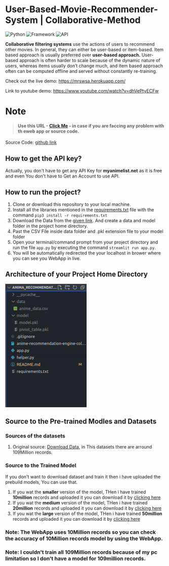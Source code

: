 # User-Based-Movie-Recommender-System | Collaborative-Method

![Python](https://img.shields.io/badge/Python-3.8-blueviolet)
![Framework](https://img.shields.io/badge/Framework-sreamlit-red)
![API](https://img.shields.io/badge/API-myanimelist-fcba03)


**Collaborative filtering systems** use the actions of users to recommend other movies. In general, they can either be user-based or item-based. Item based approach is usually preferred over **user-based approach.** User-based approach is often harder to scale because of the dynamic nature of users, whereas items usually don’t change much, and item based approach often can be computed offline and served without constantly re-training.


Check out the live demo: https://mrswsa.herokuapp.com/

Link to youtube demo: https://www.youtube.com/watch?v=dhVePtyECFw

# Note

> #### Use this URL - [Click Me](https://github.com/everydaycodings/Anima-Recommendation-System-WebApp/issues/new) - in case if you are faccing any problem with th eweb app or source code.



Source Code: [github link](https://github.com/everydaycodings/Anima-Recommendation-System-WebApp)


## How to get the API key?

Actually, you don't have to get any API Key for **myanimelist.net** as it is free and even You don't have to Get an Account to use API.

## How to run the project?

1. Clone or download this repository to your local machine.
2. Install all the libraries mentioned in the [requirements.txt](https://github.com/everydaycodings/Anima-Recommendation-System-WebApp/blob/master/requirements.txt) file with the command `pip3 install -r requirements.txt`
3. Download the Data from the [given link](). And create a data and model folder in the project home directory.
4. Past the CSV File inside data folder and .pkl extension file to your model folder
4. Open your terminal/command prompt from your project directory and run the file `app.py` by executing the command `streamlit run app.py`.
5. You will be automatically redirected the your localhost in brower where you can see you WebApp in live.

## Architecture of your Project Home Directory

![IMG-20210306-WA0012](https://raw.githubusercontent.com/everydaycodings/Anima-Recommendation-System-WebApp/master/images/1.png)


## Source to the Pre-trained Modles and Datasets
### Sources of the datasets 
1) Original source: [Download Data](https://www.kaggle.com/hernan4444/anime-recommendation-database-2020), in This datasets there are arround 109Million records.

### Source to the Trained Model
If you don't want to download dataset and train it then i have uploaded the prebuild models, You can use that.
1) If you wat the **smaller** version of the model, THen i have trained **10million** records and uploaded it you can download it by [clicking here](https://mega.nz/file/FKoRVI6K#hbHMdIPV8keuAmb0Nhhu9tCjkgn7Q2U2zydAFD2dloY)
2) If you wat the **medium** version of the model, THen i have trained **20million** records and uploaded it you can download it by [clicking here](https://mega.nz/file/ZSwzQKLR#Aj4wP6nKXUzfeudeXfUkw3vi3thgbS9W1GbI682epNM)
3) If you wat the **large** version of the model, THen i have trained **50million** records and uploaded it you can download it by [clicking here](https://mega.nz/file/tagAgSaT#1vQ88TQDJfcIL6iZ6pwVUG3IYVMdOYQWRzSgO3utEF4)

### Note: The WebApp uses 10Million records so you can check the accuracy of 10Million records model by using the WebApp.
### Note: I couldn't train all 109Million records because of my pc limitation so I don't have a model for 109million records.

